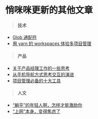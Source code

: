 # 悄咪咪更新的其他文章

> #### 技术

- [Glob 通配符](/articles/trash/glob-wildcard.md)
- [用 yarn 的 workspaces 体验多项目管理](/articles/trash/yarn-workspaces.md)

> #### 产品

- [关于产品经理工作的一些思考](/articles/trash/how-to-be-pm.md)
- [从手机导航方式思考交互的演进](/articles/trash/think-about-navigation-event.md)
- [项目管理必备的十大工具](/articles/trash/ten-tools-of-pm.md)

> #### 人文

- [“躺平”的年轻人啊，怎样才能激励你](/articles/trash/how-to-encourage-youth.md)
- [“上网”本身，变得焦虑了](/articles/trash/why-so-anxiety.md)

